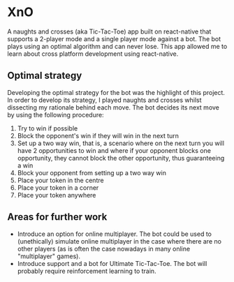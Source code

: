 # XnO
A naughts and crosses (aka Tic-Tac-Toe) app built on react-native that supports a 2-player mode and a single player mode against a bot. The bot plays using an optimal algorithm and can never lose. This app allowed me to learn about cross platform development using react-native.

## Optimal strategy
Developing the optimal strategy for the bot was the highlight of this project. In order to develop its strategy, I played naughts and crosses whilst dissecting my rationale behind each move. The bot decides its next move by using the following procedure:
1. Try to win if possible
2. Block the opponent's win if they will win in the next turn
3. Set up a two way win, that is, a scenario where on the next turn you will have 2 opportunities to win and where if your opponent blocks one opportunity, they cannot block the other opportunity, thus guaranteeing a win
4. Block your opponent from setting up a two way win
5. Place your token in the centre
6. Place your token in a corner
7. Place your token anywhere

## Areas for further work
- Introduce an option for online multiplayer. The bot could be used to (unethically) simulate online multiplayer in the case where there are no other players (as is often the case nowadays in many online "multiplayer" games).
- Introduce support and a bot for Ultimate Tic-Tac-Toe. The bot will probably require reinforcement learning to train.
